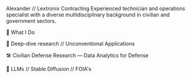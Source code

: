 Alexander // Lextronix Contracting
Experienced technician and operations specialist with a diverse multidisciplinary background in civilian and government sectors.

🧰 What I Do

🧠 Deep-dive research // Unconventional Applications

🛠️ Civilian Defense Research — Data Analytics for Defense

🤖 LLMs // Stable Diffusion // FOIA's



